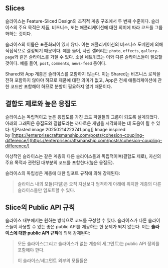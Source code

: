 ## Slices
슬라이스는 Feature-Sliced Design의 조직적 계층 구조에서 두 번째 수준이다. 슬라이스의 주요 목적은 제품, 비즈니스, 또는 애플리케이션에 대한 의미에 따라 코드를 그룹화하는 것이다.

슬라이스의 이름은 표준화되어 있지 않다. 이는 애플리케이션의 비즈니스 도메인에 의해 직접적으로 결정되기 때문이다. 예를 들어, 사진 갤러리는 `photo`, `effects`, `gallery-page`와 같은 슬라이스를 가질 수 있다. 소셜 네트워크는 이와 다른 슬라이스들이 필요할 것이다. 예를 들어, `post`, `comments`, `news-feed` 등이다.

Shared와 App 계층은 슬라이스를 포함하지 않는다. 이는 Shared는 비즈니스 로직을 전혀 포함하지 않아야 하므로 제품에 대한 의미가 없고, App은 전체 애플리케이션에 관한 코드만 포함해야 하므로 분할이 필요하지 않기 때문이다.

## 결합도 제로와 높은 응집도

슬라이스는 독립적이고 높은 응집도를 가진 코드 파일들의 그룹이 되도록 설계되었다. 아래의 그래픽은 응집도와 결합도라는 까다로운 개념을 시각화하는 데 도움이 될 수 있다:
![[Pasted image 20250214223741.png]]
Image inspired by [https://enterprisecraftsmanship.com/posts/cohesion-coupling-difference/](https://enterprisecraftsmanship.com/posts/cohesion-coupling-difference/)

이상적인 슬라이스는 같은 계층의 다른 슬라이스들과 독립적이며(결합도 제로), 자신의 주요 목적과 관련된 대부분의 코드를 포함한다(높은 응집도).

슬라이스의 독립성은 계층에 대한 임포트 규칙에 의해 강제된다:

> 슬라이스 내의 모듈(파일)은 오직 자신보다 엄격하게 아래에 위치한 계층의 다른 슬라이스들만 임포트할 수 있다.

## Slice의 Public API 규칙
슬라이스 내부에서는 원하는 방식으로 코드를 구성할 수 있다. 슬라이스가 다른 슬라이스들이 사용할 수 있는 좋은 public API를 제공하는 한 문제가 되지 않는다. 이는 **슬라이스에 대한 public API 규칙**에 의해 강제된다:

> 모든 슬라이스(그리고 슬라이스가 없는 계층의 세그먼트)는 public API 정의를 포함해야 한다.
> 
> 이 슬라이스/세그먼트 외부의 모듈들은